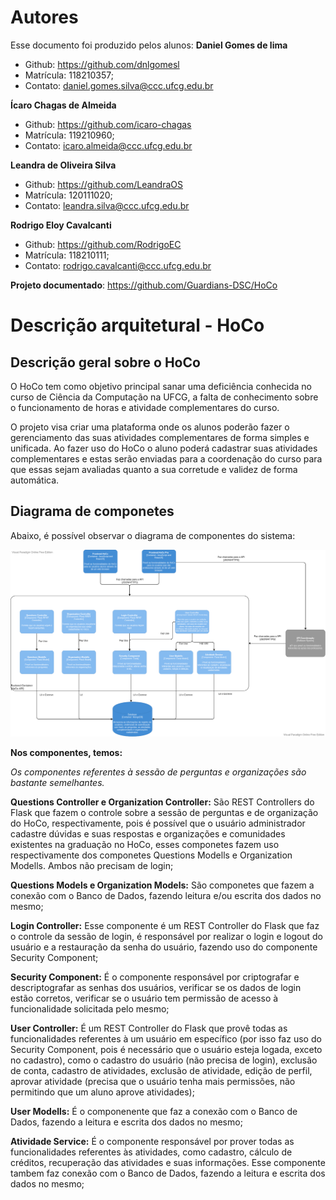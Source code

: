 # Autores

Esse documento foi produzido pelos alunos:
**Daniel Gomes de lima**

- Github: https://github.com/dnlgomesl
- Matrícula: 118210357;
- Contato: daniel.gomes.silva@ccc.ufcg.edu.br

**Ícaro Chagas de Almeida**

- Github: https://github.com/icaro-chagas
- Matrícula: 119210960;
- Contato: icaro.almeida@ccc.ufcg.edu.br

**Leandra de Oliveira Silva**

- Github: https://github.com/LeandraOS
- Matrícula: 120111020;
- Contato: leandra.silva@ccc.ufcg.edu.br

**Rodrigo Eloy Cavalcanti**

- Github: https://github.com/RodrigoEC
- Matrícula: 118210111;
- Contato: rodrigo.cavalcanti@ccc.ufcg.edu.br

**Projeto documentado**: https://github.com/Guardians-DSC/HoCo

# Descrição arquitetural - HoCo

## Descrição geral sobre o HoCo

O HoCo tem como objetivo principal sanar uma deficiência conhecida no curso de Ciência da Computação na UFCG, a falta de conhecimento sobre o funcionamento de horas e atividade complementares do curso.

O projeto visa criar uma plataforma onde os alunos poderão fazer o gerenciamento das suas atividades complementares de forma simples e unificada. Ao fazer uso do HoCo o aluno poderá cadastrar suas atividades complementares e estas serão enviadas para a coordenação do curso para que essas sejam avaliadas quanto a sua corretude e validez de forma automática.


## Diagrama de componetes

Abaixo, é possível observar o diagrama de componentes do sistema:

![ComponetDiagram](/content/posts/hoco/diagrama-componetes.png)

**Nos componentes, temos:**

*Os componentes referentes à sessão de perguntas e organizações são bastante semelhantes.*

**Questions Controller e Organization Controller:** São REST Controllers do Flask que fazem o controle sobre a sessão de perguntas e de organização do HoCo, respectivamente, pois é possível que o usuário administrador cadastre dúvidas e suas respostas e organizações e comunidades existentes na graduação no HoCo, esses componetes fazem uso respectivamente dos componetes Questions Modells e Organization Modells. Ambos não precisam de login;

**Questions Models e Organization Models:** São componetes que fazem a conexão com o Banco de Dados, fazendo leitura e/ou escrita dos dados no mesmo;

**Login Controller:** Esse componente é um REST Controller do Flask que faz o controle da sessão de login, é responsável por realizar o login e logout do usuário e a restauração da senha do usuário, fazendo uso do componente Security Component;

**Security Component:** É o componente responsável por criptografar e descriptografar as senhas dos usuários, verificar se os dados de login estão corretos, verificar se o usuário tem permissão de acesso à funcionalidade solicitada pelo mesmo;

**User Controller:** É um REST Controller do Flask que provê todas as funcionalidades referentes à um usuário em específico (por isso faz uso do Security Component, pois é necessário que o usuário esteja logada, exceto no cadastro), como o cadastro do usuário (não precisa de login), exclusão de conta, cadastro de atividades, exclusão de atividade, edição de perfil, aprovar atividade (precisa que o usuário tenha mais permissões, não permitindo que um aluno aprove atividades);

**User Modells:** É o componenente que faz a conexão com o Banco de Dados, fazendo a leitura e escrita dos dados no mesmo;

**Atividade Service:** É o componente responsável por prover todas as funcionalidades referentes às atividades, como cadastro, cálculo de créditos, recuperação das atividades e suas informações. Esse componente tambem faz conexão com o Banco de Dados, fazendo a leitura e escrita dos dados no mesmo;